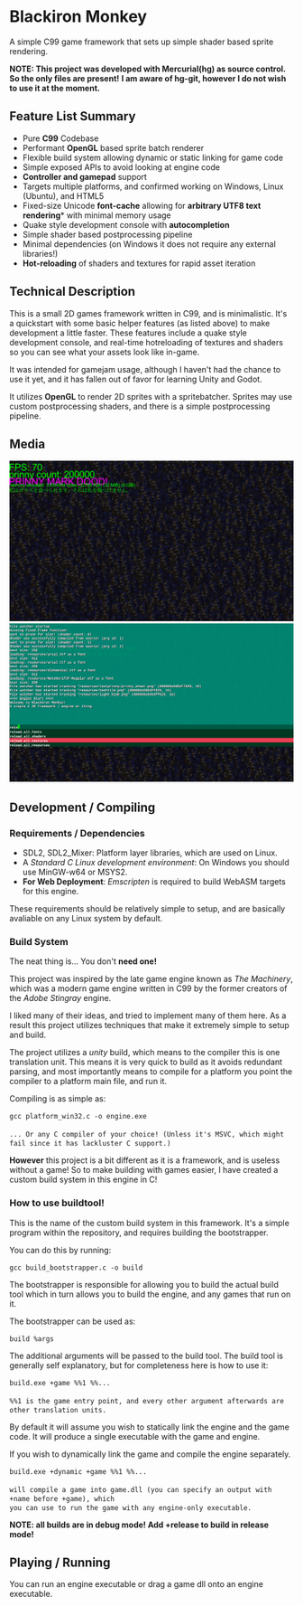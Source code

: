 # Blackiron Monkey

A simple C99 game framework that sets up simple shader based sprite rendering.

**NOTE: This project was developed with Mercurial(hg) as source control. So the only files are present!**
**I am aware of hg-git, however I do not wish to use it at the moment.**

## Feature List Summary
- Pure **C99** Codebase
- Performant **OpenGL** based sprite batch renderer
- Flexible build system allowing dynamic or static linking for game code
- Simple exposed APIs to avoid looking at engine code
- **Controller and gamepad** support
- Targets multiple platforms, and confirmed working on Windows, Linux (Ubuntu), and HTML5
- Fixed-size Unicode **font-cache** allowing for **arbitrary UTF8 text rendering*** with minimal memory usage
- Quake style development console with **autocompletion**
- Simple shader based postprocessing pipeline
- Minimal dependencies (on Windows it does not require any external libraries!)
- **Hot-reloading** of shaders and textures for rapid asset iteration

## Technical Description

This is a small 2D games framework written in C99, and is minimalistic. It's a quickstart with some basic
helper features (as listed above) to make development a little faster. These features include a quake style development
console, and real-time hotreloading of textures and shaders so you can see what your assets look like in-game.

It was intended for gamejam usage, although I haven't had the chance to use it yet, and it has fallen out of
favor for learning Unity and Godot.

It utilizes **OpenGL** to render 2D sprites with a spritebatcher. Sprites may use custom postprocessing shaders,
and there is a simple postprocessing pipeline.

##  Media
![PrinnyMark!](./imgs/1.png)
![PrinnyMarkConsole!](./imgs/2.png)

## Development / Compiling

### Requirements / Dependencies
- SDL2, SDL2_Mixer: Platform layer libraries, which are used on Linux.
- A _Standard C Linux development environment_: On Windows you should use MinGW-w64 or MSYS2.
- **For Web Deployment**: _Emscripten_ is required to build WebASM targets for this engine.

These requirements should be relatively simple to setup, and are basically avaliable on any Linux system by default.

### Build System

The neat thing is... You don't **need one!**

This project was inspired by the late game engine known as _The Machinery_, which was a modern game engine written
in C99 by the former creators of the _Adobe Stingray_ engine.

I liked many of their ideas, and tried to implement many of them here. As a result this project utilizes techniques
that make it extremely simple to setup and build.

The project utilizes a *unity* build, which means to the compiler this is one translation unit. This means it is very
quick to build as it avoids redundant parsing, and most importantly means to compile for a platform you point the compiler
to a platform main file, and run it.

Compiling is as simple as:

```
gcc platform_win32.c -o engine.exe

... Or any C compiler of your choice! (Unless it's MSVC, which might fail since it has lackluster C support.)
```

**However** this project is a bit different as it is a framework, and is useless without a game! So to make building with
games easier, I have created a custom build system in this engine in C!

### How to use buildtool!

This is the name of the custom build system in this framework. It's a simple program within the repository, and requires
building the bootstrapper.

You can do this by running:
```
gcc build_bootstrapper.c -o build
```

The bootstrapper is responsible for allowing you to build the actual build tool which in turn allows you to build the engine,
and any games that run on it.

The bootstrapper can be used as:
```
build %args
```

The additional arguments will be passed to the build tool. The build tool is generally self explanatory, but for completeness
here is how to use it:

```
build.exe +game %%1 %%...

%%1 is the game entry point, and every other argument afterwards are other translation units.
```

By default it will assume you wish to statically link the engine and the game code. It will produce
a single executable with the game and engine.

If you wish to dynamically link the game and compile the engine separately.

```
build.exe +dynamic +game %%1 %%...

will compile a game into game.dll (you can specify an output with +name before +game), which
you can use to run the game with any engine-only executable.
```

**NOTE: all builds are in debug mode! Add +release to build in release mode!**

## Playing / Running

You can run an engine executable or drag a game dll onto an engine executable.
